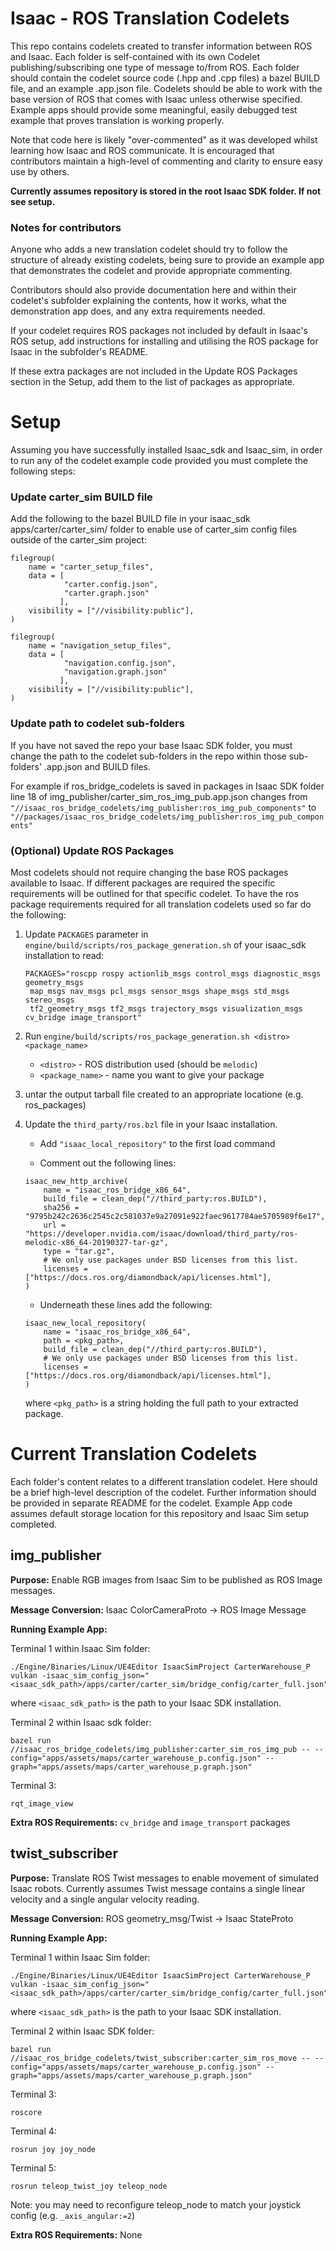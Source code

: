 Isaac - ROS Translation Codelets
=================================
This repo contains codelets created to transfer information between ROS and Isaac. 
Each folder is self-contained with its own Codelet publishing/subscribing one type of message to/from ROS.
Each folder should contain the codelet source code (.hpp and .cpp files) a bazel BUILD file, and an example .app.json file.
Codelets should be able to work with the base version of ROS that comes with Isaac unless otherwise specified.
Example apps should provide some meaningful, easily debugged test example that proves translation is working properly. 

Note that code here is likely "over-commented" as it was developed whilst learning how Isaac and ROS communicate. 
It is encouraged that contributors maintain a high-level of commenting and clarity to ensure easy use by others.

**Currently assumes repository is stored in the root Isaac SDK folder. If not see setup.**

### Notes for contributors ###
Anyone who adds a new translation codelet should try to follow the structure of already existing codelets, being sure to
provide an example app that demonstrates the codelet and provide appropriate commenting.

Contributors should also provide documentation here and within their codelet's subfolder explaining the contents, how
it works, what the demonstration app does, and any extra requirements needed.

If your codelet requires ROS packages not included by default in Isaac's ROS setup, add instructions for installing
and utilising the ROS package for Isaac in the subfolder's README.

If these extra packages are not included in the Update ROS Packages section in the Setup, add them to the list of 
packages as appropriate.

Setup
=====
Assuming you have successfully installed Isaac_sdk and Isaac_sim, in order to run any of the codelet example code 
provided you must complete the following steps:

### Update carter_sim BUILD file ###

Add the following to the bazel BUILD file in  your isaac_sdk apps/carter/carter_sim/ folder to enable use of carter_sim config files outside of the carter_sim project:
```
filegroup(
    name = "carter_setup_files",
    data = [
            "carter.config.json",
            "carter.graph.json"
           ],
    visibility = ["//visibility:public"],
)
    
filegroup(
    name = "navigation_setup_files",
    data = [
            "navigation.config.json",
            "navigation.graph.json"
           ],
    visibility = ["//visibility:public"],
)
```
### Update path to codelet sub-folders ###
If you have not saved the repo your base Isaac SDK folder, you must change the path to the codelet sub-folders in the repo within those sub-folders' .app.json and BUILD files.

For example if ros_bridge_codelets is saved in packages in Isaac SDK folder line 18 of 
img_publisher/carter_sim_ros_img_pub.app.json changes from 
    `"//isaac_ros_bridge_codelets/img_publisher:ros_img_pub_components"` 
    to
    `"//packages/isaac_ros_bridge_codelets/img_publisher:ros_img_pub_components"`
    
### (Optional) Update ROS Packages ###
Most codelets should not require changing the base ROS packages available to Isaac. 
If different packages are required the specific requirements will be outlined for that specific codelet.
To have the ros package requirements required for all translation codelets used so far do the following:

1. Update `PACKAGES` parameter in `engine/build/scripts/ros_package_generation.sh` of your isaac_sdk installation 
to read:
    ```
    PACKAGES="roscpp rospy actionlib_msgs control_msgs diagnostic_msgs geometry_msgs
     map_msgs nav_msgs pcl_msgs sensor_msgs shape_msgs std_msgs stereo_msgs
     tf2_geometry_msgs tf2_msgs trajectory_msgs visualization_msgs cv_bridge image_transport"
    ```

2. Run `engine/build/scripts/ros_package_generation.sh <distro> <package_name>`
    * `<distro>` - ROS distribution used (should be `melodic`)
    * `<package_name>` - name you want to give your package

3. untar the output tarball file created to an appropriate locatione (e.g. ros_packages)

4. Update the `third_party/ros.bzl` file in your Isaac installation.
    * Add `"isaac_local_repository"` to the first load command

    * Comment out the following lines:
    ```
    isaac_new_http_archive(
        name = "isaac_ros_bridge_x86_64",
        build_file = clean_dep("//third_party:ros.BUILD"),
        sha256 = "9795b242c2636c2545c2c581037e9a27091e922faec9617784ae5705989f6e17",
        url = "https://developer.nvidia.com/isaac/download/third_party/ros-melodic-x86_64-20190327-tar-gz",
        type = "tar.gz",
        # We only use packages under BSD licenses from this list.
        licenses = ["https://docs.ros.org/diamondback/api/licenses.html"],
    )
    ```
    * Underneath these lines add the following:
    ```
    isaac_new_local_repository(
        name = "isaac_ros_bridge_x86_64",
        path = <pkg_path>,
        build_file = clean_dep("//third_party:ros.BUILD"),      
        # We only use packages under BSD licenses from this list.
        licenses = ["https://docs.ros.org/diamondback/api/licenses.html"],
    )
    ```
    where `<pkg_path>` is a string holding the full path to your extracted package. 
 

Current Translation Codelets
============================
Each folder's content relates to a different translation codelet. Here should be a brief high-level description of the 
codelet. Further information should be provided in separate README for the codelet.
Example App code assumes default storage location for this repository and Isaac Sim setup completed.

img_publisher
-------------
**Purpose:** Enable RGB images from Isaac Sim to be published as ROS Image messages.

**Message Conversion:**  Isaac ColorCameraProto -> ROS Image Message

**Running Example App:**

Terminal 1 within Isaac Sim folder:
```
./Engine/Binaries/Linux/UE4Editor IsaacSimProject CarterWarehouse_P vulkan -isaac_sim_config_json="<isaac_sdk_path>/apps/carter/carter_sim/bridge_config/carter_full.json"
```
where `<isaac_sdk_path>` is the path to your Isaac SDK installation.

Terminal 2 within Isaac sdk folder:  
```
bazel run //isaac_ros_bridge_codelets/img_publisher:carter_sim_ros_img_pub -- --config="apps/assets/maps/carter_warehouse_p.config.json" --graph="apps/assets/maps/carter_warehouse_p.graph.json"
```

Terminal 3:
```
rqt_image_view
```

**Extra ROS Requirements:**  `cv_bridge` and  `image_transport` packages

twist_subscriber
----------------
**Purpose:** Translate ROS Twist messages to enable movement of simulated Isaac robots. 
Currently assumes Twist message contains a single linear velocity and a single angular velocity reading.

**Message Conversion:**  ROS geometry_msg/Twist -> Isaac StateProto

**Running Example App:**

Terminal 1 within Isaac Sim folder:
```
./Engine/Binaries/Linux/UE4Editor IsaacSimProject CarterWarehouse_P vulkan -isaac_sim_config_json="<isaac_sdk_path>/apps/carter/carter_sim/bridge_config/carter_full.json"
```
where `<isaac_sdk_path>` is the path to your Isaac SDK installation.

Terminal 2 within Isaac SDK folder:  
```
bazel run //isaac_ros_bridge_codelets/twist_subscriber:carter_sim_ros_move -- --config="apps/assets/maps/carter_warehouse_p.config.json" --graph="apps/assets/maps/carter_warehouse_p.graph.json"
```

Terminal 3:
```
roscore
```

Terminal 4:
```
rosrun joy joy_node
```

Terminal 5:
```
rosrun teleop_twist_joy teleop_node
```
Note: you may need to reconfigure teleop_node to match your joystick config (e.g. `_axis_angular:=2`) 

**Extra ROS Requirements:**  None



